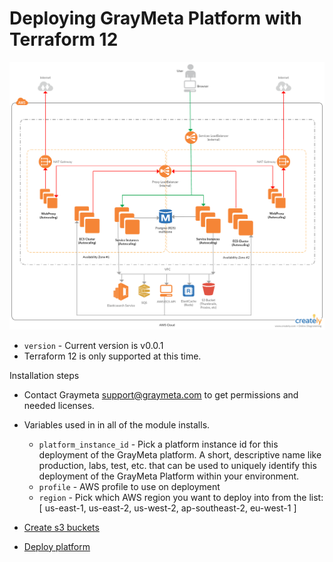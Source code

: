 # Deploying GrayMeta Platform with Terraform 12

![Graymeta Terraform Enterprise](images/Graymeta_Terraform_Enterprise.png)

* `version` - Current version is v0.0.1
* Terraform 12 is only supported at this time.



Installation steps
* Contact Graymeta support@graymeta.com to get permissions and needed licenses.
* Variables used in in all of the module installs.
  * `platform_instance_id` - Pick a platform instance id for this deployment of the GrayMeta platform. A short, descriptive name like production, labs, test, etc. that can be used to uniquely identify this deployment of the GrayMeta Platform within your environment.
  * `profile` - AWS profile to use on deployment
  * `region` - Pick which AWS region you want to deploy into from the list: [ us-east-1, us-east-2, us-west-2, ap-southeast-2, eu-west-1 ]

* [Create s3 buckets](./docs/buckets.md)
* [Deploy platform](./docs/platform.md)
